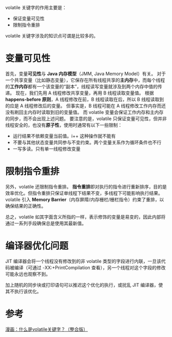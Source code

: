 volatile 关键字的作用主要是：

 - 保证变量可见性
 - 限制指令重排

volatile 关键字涉及的知识点可谓是比较多的。

# 变量可见性

首先，变量**可见性**与 **Java 内存模型**（JMM, Java Memory Model）有关。
对于一个共享变量（比如静态变量），它保存在所有线程共享的**主内存**中，而每个线程的**工作内存**都有一个该变量的“副本”，线程读写变量就涉及到两个内存中值的传递。
现在，我们先用 A 线程修改共享变量，再用 B 线程读取变量值。
根据 **happens-before 原则**，A 线程修改在前，B 线程读取在后，所以 B 线程读取到的应是 A 线程修改后的变量。
但事实是，B 线程可能在 A 线程修改工作内存而还没有刷回主内存时读取到旧的变量值。
而 volatile 变量会保证工作内存和主内存的同步，而不会出现上述问题。
要注意的是，volatile 只保证变量可见性，但并非线程安全的，也没有**原子性**，使用时通常有以下一些限制：

 - 运行结果不依赖变量当前值。i++ 这种操作就不能有
 - 不要与其他状态变量共同参与不变约束。两个变量关系作为循环条件也不行
 - 一写多读。只有单一线程修改变量

# 限制指令重排

另外，volatile 还限制指令重排。
**指令重排**即对执行的指令进行重新排序，目的是效率优化。但指令重排只保证单线程下结果不变，多线程下可能影响执行结果。
volatile 引入 **Memory Barrier**（内存屏障/内存栅栏/栅栏指令）约束了重排，以确保结果的正确性。

总之，volatile 如其字面含义所指的一样，表示修饰的变量是易变的，因此内部将通过一系列手段确保总是使用其最新值。

# 编译器优化问题

JIT 编译器会将一个线程没有修改到的非 volatile 类型的字段进行内联，一旦该代码被编译（可通过 -XX:+PrintCompilation 查看），另一个线程对这个字段的修改可能永远也观察不到。

加上随机的同步块或打印语句可以推迟这个优化的执行，或扰乱 JIT 编译器，使其不执行该优化。

# 参考
[漫画：什么是volatile关键字？（整合版）](https://mp.weixin.qq.com/s?__biz=MzIxMjE5MTE1Nw==&mid=2653192450&idx=2&sn=ad95717051c0c4af83923b736a5bc637&chksm=8c99f3d8bbee7aceb123e4f6aa9a220630b5aa17743ba812d82308bfb6a8ed8303bdd181f144&scene=21#wechat_redirect)